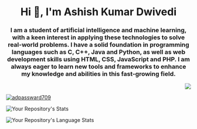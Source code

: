 <h1 align="center">Hi 👋, I'm Ashish Kumar Dwivedi</h1>
<h3 align="center">I am a student of artificial intelligence and machine learning, with a keen interest in applying these technologies to solve real-world problems. I have a solid foundation in programming languages such as C, C++, Java and Python, as well as web development skills using HTML, CSS, JavaScript and PHP. I am always eager to learn new tools and frameworks to enhance my knowledge and abilities in this fast-growing field.</h3>
<p align = "right"><a href="https://github.com/ad-dev-2111" target="blank">
<img src="https://user-images.githubusercontent.com/98655829/194303695-2f6d15ae-c49b-4a0f-9153-7b316c2350f6.gif"/></a>
 </p>

<p align="left"> <a href="https://twitter.com/adpassward709" target="blank"><img src="https://img.shields.io/twitter/follow/adpassward709?logo=twitter&style=for-the-badge" alt="adpassward709" /></a> </p>


<!-- Your introduction goes here -->

<!-- Your stats goes here -->
![Your Repository's Stats](https://github-readme-stats.vercel.app/api?username=ad-dev-2111&show_icons=true&theme=tokyonight)

<!-- Your language stats goes here -->
![Your Repository's Language Stats](https://github-readme-stats.vercel.app/api/top-langs/?username=ad-dev-2111&layout=compact&theme=tokyonight)



